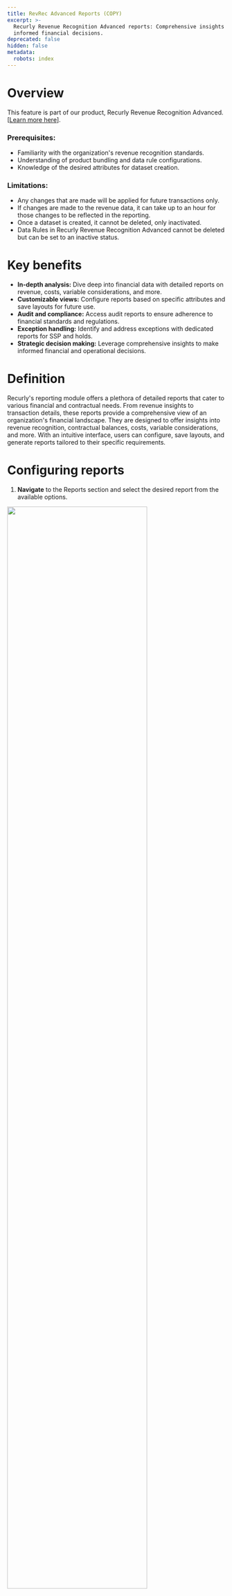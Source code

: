 ```yaml
---
title: RevRec Advanced Reports (COPY)
excerpt: >-
  Recurly Revenue Recognition Advanced reports: Comprehensive insights for
  informed financial decisions.
deprecated: false
hidden: false
metadata:
  robots: index
---
```

# Overview

This feature is part of our product, Recurly Revenue Recognition Advanced. \[<a href="https://docs.recurly.com/docs/recurly-revenue-recognition-advanced" target="_blank">Learn more here</a>].

### Prerequisites:

* Familiarity with the organization's revenue recognition standards.
* Understanding of product bundling and data rule configurations.
* Knowledge of the desired attributes for dataset creation.

### Limitations:

* Any changes that are made will be applied for future transactions only.
* If changes are made to the revenue data, it can take up to an hour for those changes to be reflected in the reporting.
* Once a dataset is created, it cannot be deleted, only inactivated.
* Data Rules in Recurly Revenue Recognition Advanced cannot be deleted but can be set to an inactive status.

# Key benefits

* **In-depth analysis:** Dive deep into financial data with detailed reports on revenue, costs, variable considerations, and more.
* **Customizable views:** Configure reports based on specific attributes and save layouts for future use.
* **Audit and compliance:** Access audit reports to ensure adherence to financial standards and regulations.
* **Exception handling:** Identify and address exceptions with dedicated reports for SSP and holds.
* **Strategic decision making:** Leverage comprehensive insights to make informed financial and operational decisions.

# Definition

Recurly's reporting module offers a plethora of detailed reports that cater to various financial and contractual needs. From revenue insights to transaction details, these reports provide a comprehensive view of an organization's financial landscape. They are designed to offer insights into revenue recognition, contractual balances, costs, variable considerations, and more. With an intuitive interface, users can configure, save layouts, and generate reports tailored to their specific requirements.

# Configuring reports

<Embed url="https://drive.google.com/file/d/1OFspF-jRqmIixfx2RQn5j8VQyf95MOi4/preview" href="https://drive.google.com/file/d/1OFspF-jRqmIixfx2RQn5j8VQyf95MOi4/preview" typeOfEmbed="iframe" height="450px" width="800%" iframe="true" />

1. **Navigate** to the Reports section and select the desired report from the available options.

<Image align="center" className="border" border={true} width="80% " src="https://files.readme.io/342448ef1fe194283d6edc83b9698c991fb29cc9c17b588f6515a936608ff4e8-image.png" />

2. **Click** on the Mapper icon, available on the black right column, and a dialogue box will appear displaying the available attributes.

<Image align="center" border={true} caption="Report view" src="https://files.readme.io/dc496e695c4786a619e12292b862c8691d3648188710729ee162911f28c61227-Screenshot_2025-05-13_at_11.49.04_AM.png" width="80% " />

<Image align="center" border={false} caption="Mapper icon" src="https://files.readme.io/cbdd58518f5f870e622bbcaf0b129c29598d24bb052b018ea8480da9f266fc8b-image.png" />

3. **Select** the attributes you want to view under the Search/Pin & Results column, and click on Save to save your selections.

<Image align="center" className="border" border={true} width="60% " src="https://files.readme.io/fee6d71d717e40d9ede0212e18de1630e8a43bce90245ef7ab78e59acc296d93-image.png" />

4. **Enter** any search criteria you want to apply to the report, or leave it blank for a complete report.

<Image align="center" className="border" border={true} width="80% " src="https://files.readme.io/a8044784c0826b8e9c8ce403b215d851213f34178496740ad175d39b80776d1d-image.png" />

4. **Once** the report is generated, click on the Download Icon to download the report in your preferred format.

## How to save layouts in reports

Once you open a report, you can apply filters and adjust columns to create a custom format, referred to as a “Layout,” which can be saved for future use:

1. **Set Up Your Report:**
   * Open the desired report and fill in any search criteria.

2. **Customize the Layout:**
   * Click on the Mapper, check the attributes you wish to display, and drag them into the desired order.

3. **Generate the Report:**
   * Click the **Run** button to view the customized report.

4. **Save the Layout:**

   * Click on the **Save Layout** option on the right-side bar.

   <br />

   <Image align="center" className="border" border={true} width="70% " src="https://files.readme.io/66b63691b31bbf5ab33615a3c3c3bda57930285e8eb26a5a3b698a631548bc04-5._Save_Layout_-_Step_5.png" />

   * Enter a unique name for the layout and click **Save**.

5. **Accessing Saved Layouts:**
   * To view a saved layout, click on the drop-down menu in the upper right corner next to **Search**; your saved layouts will be listed there.

6. **Saving Additional Layouts:**

   * To create another layout, modify the filters or columns and click **Save** again. Toggle the save option to "No" when prompted to save it as a new layout.

   <br />

   <Image align="center" className="border" border={true} width="70% " src="https://files.readme.io/6cbb0aba2d81c66592747d50d9abe44002831fec96f8a395780dca11de4daa98-6._Save_Layout_-_Step_7.png" />

   By following these steps, you can easily access, customize, and manage your Event Stage Report layouts, ensuring the data is presented in the most useful format for your analysis.

# Reports list

Find a comprehensive list of reports below, with a detailed guide for each category.

* **Revenue Reports**

  * <a href="https://docs.recurly.com/docs/revenue-insights-report#/" target="_blank" rel="noopener noreferrer">Revenue Insights</a>
  * <a href="https://docs.recurly.com/docs/revenue-waterfall-report#/" target="_blank" rel="noopener noreferrer">Revenue Waterfall</a>
  * <a href="https://docs.recurly.com/docs/defer-revenue-waterfall-report#/" target="_blank" rel="noopener noreferrer">Defer Revenue Waterfall</a>
* **Cost / VC Report**

  * <a href="https://docs.recurly.com/docs/cost-details-report#/" target="_blank" rel="noopener noreferrer">Cost Details</a>
  * <a href="https://docs.recurly.com/docs/cost-waterfall-report#/" target="_blank" rel="noopener noreferrer">Cost Waterfall</a>
  * <a href="http://docs.recurly.com/docs/cost-balances-report#/" target="_blank" rel="noopener noreferrer">Cost Balances</a>
  * <a href="https://docs.recurly.com/docs/vc-details-report#/" target="_blank" rel="noopener noreferrer">VC Details</a>
  * <a href="https://docs.recurly.com/docs/vc-waterfall-report#/" target="_blank" rel="noopener noreferrer">VC Waterfall</a>
  * <a href="http://docs.recurly.com/docs/vc-balances#/" target="_blank" rel="noopener noreferrer">VC Balances</a>
* **Transaction Details Reports**

  * <a href="https://docs.recurly.com/docs/billing-transaction-details#/" target="_blank" rel="noopener noreferrer">Billing Transaction Details</a>
  * <a href="https://docs.recurly.com/docs/contract-transaction-details#/" target="_blank" rel="noopener noreferrer">Contract Transaction Details</a>
  * <a href="https://docs.recurly.com/docs/cost-transaction-details-report#/" target="_blank" rel="noopener noreferrer">Cost Transaction Details</a>
* **Stage Details Reports**

  * <a href="https://docs.recurly.com/docs/doc-stage-details-report#/" target="_blank" rel="noopener noreferrer">Doc Stage Details</a>
  * <a href="https://docs.recurly.com/docs/contract-stage-report#/" target="_blank" rel="noopener noreferrer">Contract Stage Details</a>
  * Cost Stage Details
  * <a href="https://docs.recurly.com/docs/event-stage-report#/" target="_blank" rel="noopener noreferrer">Event Stage Details</a>
* **Balances Reports**

  * <a href="https://docs.recurly.com/docs/contract-balances-report#/" target="_blank" rel="noopener noreferrer">Contract Balances</a>
  * <a href="https://docs.recurly.com/docs/unbilled-balances-report#/" target="_blank" rel="noopener noreferrer">Unbilled Balances</a>
  * <a href="https://docs.recurly.com/docs/remaining-pob#/" target="_blank" rel="noopener noreferrer">Remaining POB</a>
  * <a href="https://docs.recurly.com/docs/asset-balances-report#/" target="_blank" rel="noopener noreferrer">Asset Balances</a>
  * <a href="http://docs.recurly.com/docs/liability-balances-report#/" target="_blank" rel="noopener noreferrer">Liability Balances</a>
* **Audit Reports**

  * <a href="https://docs.recurly.com/docs/user-and-role-access-report#/" target="_blank" rel="noopener noreferrer">User & Role Access</a>
  * <a href="https://docs.recurly.com/docs/role-details#/" target="_blank" rel="noopener noreferrer">Role Details</a>
  * <a href="https://docs.recurly.com/docs/audit-details-report#/" target="_blank" rel="noopener noreferrer">Audit Details</a>
  * <a href="https://docs.recurly.com/docs/config-audit-report#/" target="_blank" rel="noopener noreferrer">Config Audit</a>
  * <a href="https://docs.recurly.com/docs/transfer-accounting-details-report#/" target="_blank" rel="noopener noreferrer">Transfer Accounting Details</a>
* **Exception Reports**

  * <a href="https://docs.recurly.com/docs/ssp-exception-report#/" target="_blank" rel="noopener noreferrer">SSP Exception</a>
  * <a href="https://docs.recurly.com/docs/hold-exceptions-report#/" target="_blank" rel="noopener noreferrer">Hold Exceptions</a>